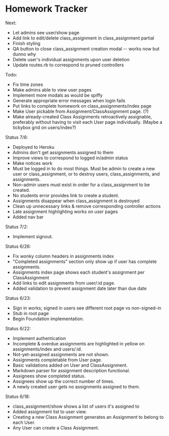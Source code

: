 Homework Tracker
================

Next:
* Let admins see user/show page
* Add link to edit/delete class_assignment in class_assignment partial
* Finish styling
* QA button to close class_assignment creation modal -- works now but dunno why
* Delete user's individual assignments upon user deletion
* Update routes.rb to correspond to pruned controllers

Todo:  
* Fix time zones
* Make admins able to view user pages
* Implement more modals as would be spiffy
* Generate appropriate error messages when login fails
* Put links to complete homework on class_assignments/index page
* Make User pickable from Assignment/ClassAssignment page. (?)
* Make already-created Class Assignments retroactively assignable, preferably without having to visit each User page individually. (Maybe a tickybox grid on users/index?)

Status 7/6:
* Deployed to Heroku
* Admins don't get assignments assigned to them
* Improve views to correspond to logged in/admin status
* Make notices work
* Must be logged in to do most things. Must be admin to create a new user or class_assignment, or to destroy users, class_assignments, and assignments.
* Non-admin users must exist in order for a class_assignment to be created.
* No students error provides link to create a student.
* Assignments disappear when class_assignment is destroyed
* Clean up unnecessary links & remove corresponding controller actions
* Late assignment highlighting works on user pages
* Added nav bar

Status 7/2:
* Implement signout.

Status 6/26:
* Fix wonky column headers in assignments index
* "Completed assignments" section only show up if user has complete assignments.
* Assignments index page shows each student's assignment per ClassAssignment
* Add links to edit assignments from user/:id page.
* Added validation to prevent assignment date later than due date

Status 6/23:
* Sign in works; signed in users see different root page vs non-signed-in
* Stub in root page
* Begin Foundation implementation.

Status 6/22:
* Implement authentication
* Incomplete & overdue assignments are highlighted in yellow on assignments/index and users/:id.
* Not-yet-assigned assignments are not shown.
* Assignments completable from User page.
* Basic validations added on User and ClassAssignment.
* Markdown parser for assignment description functional.
* Assignees show completed status.
* Assignees show up the correct number of times.
* A newly created user gets no assignments assigned to them.  

Status 6/18:
* class_assignment/show shows a list of users it's assigned to
* Added assignment list to user view.
* Creating a new Class Assignment generates an Assignment to belong to each User.
* Any User can create a Class Assignment.  

